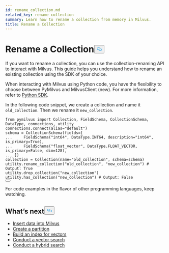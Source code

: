 ```yaml
---
id: rename_collection.md
related_key: rename collection
summary: Learn how to rename a collection from memory in Milvus.
title: Rename a Collection
---
```

<h1 id="Rename-a-Collection" class="common-anchor-header">Rename a Collection<button data-href="#Rename-a-Collection" class="anchor-icon" translate="no">
      <svg translate="no"
        aria-hidden="true"
        focusable="false"
        height="20"
        version="1.1"
        viewBox="0 0 16 16"
        width="16"
      >
        <path
          fill="#0092E4"
          fill-rule="evenodd"
          d="M4 9h1v1H4c-1.5 0-3-1.69-3-3.5S2.55 3 4 3h4c1.45 0 3 1.69 3 3.5 0 1.41-.91 2.72-2 3.25V8.59c.58-.45 1-1.27 1-2.09C10 5.22 8.98 4 8 4H4c-.98 0-2 1.22-2 2.5S3 9 4 9zm9-3h-1v1h1c1 0 2 1.22 2 2.5S13.98 12 13 12H9c-.98 0-2-1.22-2-2.5 0-.83.42-1.64 1-2.09V6.25c-1.09.53-2 1.84-2 3.25C6 11.31 7.55 13 9 13h4c1.45 0 3-1.69 3-3.5S14.5 6 13 6z"
        ></path>
      </svg>
    </button></h1><p>If you want to rename a collection, you can use the collection-renaming API to interact with Milvus. This guide helps you understand how to rename an existing collection using the SDK of your choice.</p>
<div class="alert note">
<p>When interacting with Milvus using Python code, you have the flexibility to choose between PyMilvus and MilvusClient (new). For more information, refer to <a href="https://milvus.io/api-reference/pymilvus/v2.3.x/About.md">Python SDK</a>.</p>
</div>
<p>In the following code snippet, we create a collection and name it <code translate="no">old_collection</code>. Then we rename it <code translate="no">new_collection</code>.</p>
<pre><code translate="no" class="language-python"><span class="hljs-keyword">from</span> pymilvus <span class="hljs-keyword">import</span> Collection, FieldSchema, CollectionSchema, DataType, connections, utility
connections.connect(alias=<span class="hljs-string">&quot;default&quot;</span>)
schema = CollectionSchema(fields=[
<span class="hljs-meta">... </span>    FieldSchema(<span class="hljs-string">&quot;int64&quot;</span>, DataType.INT64, description=<span class="hljs-string">&quot;int64&quot;</span>, is_primary=<span class="hljs-literal">True</span>),
<span class="hljs-meta">... </span>    FieldSchema(<span class="hljs-string">&quot;float_vector&quot;</span>, DataType.FLOAT_VECTOR, is_primary=<span class="hljs-literal">False</span>, dim=<span class="hljs-number">128</span>),
<span class="hljs-meta">... </span>])
collection = Collection(name=<span class="hljs-string">&quot;old_collection&quot;</span>, schema=schema)
utility.rename_collection(<span class="hljs-string">&quot;old_collection&quot;</span>, <span class="hljs-string">&quot;new_collection&quot;</span>) <span class="hljs-comment"># Output: True</span>
utility.drop_collection(<span class="hljs-string">&quot;new_collection&quot;</span>)
utility.has_collection(<span class="hljs-string">&quot;new_collection&quot;</span>) <span class="hljs-comment"># Output: False</span>
<button class="copy-code-btn"></button></code></pre>
<p>For code examples in the flavor of other programming languages, keep watching.</p>
<h2 id="Whats-next" class="common-anchor-header">What’s next<button data-href="#Whats-next" class="anchor-icon" translate="no">
      <svg translate="no"
        aria-hidden="true"
        focusable="false"
        height="20"
        version="1.1"
        viewBox="0 0 16 16"
        width="16"
      >
        <path
          fill="#0092E4"
          fill-rule="evenodd"
          d="M4 9h1v1H4c-1.5 0-3-1.69-3-3.5S2.55 3 4 3h4c1.45 0 3 1.69 3 3.5 0 1.41-.91 2.72-2 3.25V8.59c.58-.45 1-1.27 1-2.09C10 5.22 8.98 4 8 4H4c-.98 0-2 1.22-2 2.5S3 9 4 9zm9-3h-1v1h1c1 0 2 1.22 2 2.5S13.98 12 13 12H9c-.98 0-2-1.22-2-2.5 0-.83.42-1.64 1-2.09V6.25c-1.09.53-2 1.84-2 3.25C6 11.31 7.55 13 9 13h4c1.45 0 3-1.69 3-3.5S14.5 6 13 6z"
        ></path>
      </svg>
    </button></h2><ul>
<li><a href="/docs/ko/insert_data.md">Insert data into Milvus</a></li>
<li><a href="/docs/ko/create_partition.md">Create a partition</a></li>
<li><a href="/docs/ko/build_index.md">Build an index for vectors</a></li>
<li><a href="/docs/ko/search.md">Conduct a vector search</a></li>
<li><a href="/docs/ko/hybridsearch.md">Conduct a hybrid search</a></li>
</ul>
